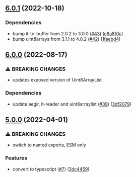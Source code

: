 ## [6.0.1](https://github.com/alanshaw/it-tar/compare/v6.0.0...v6.0.1) (2022-10-18)


### Dependencies

* bump it-to-buffer from 2.0.2 to 3.0.0 ([#43](https://github.com/alanshaw/it-tar/issues/43)) ([e8a8f0c](https://github.com/alanshaw/it-tar/commit/e8a8f0cfa5aeafac5085a532aa03262a46cd31d6))
* bump uint8arrays from 3.1.1 to 4.0.2 ([#42](https://github.com/alanshaw/it-tar/issues/42)) ([1faebd4](https://github.com/alanshaw/it-tar/commit/1faebd4bb5759cec0ce5e97929af94d2cfaa33e3))

## [6.0.0](https://github.com/alanshaw/it-tar/compare/v5.0.0...v6.0.0) (2022-08-17)


### ⚠ BREAKING CHANGES

* updates exposed version of Uint8ArrayList

### Dependencies

* update aegir, it-reader and uint8arraylist ([#39](https://github.com/alanshaw/it-tar/issues/39)) ([3df2079](https://github.com/alanshaw/it-tar/commit/3df20799b458296248440d8d995b22959b466fe2))

## [5.0.0](https://github.com/alanshaw/it-tar/compare/v4.0.0...v5.0.0) (2022-04-01)


### ⚠ BREAKING CHANGES

* switch to named exports, ESM only

### Features

* convert to typescript ([#7](https://github.com/alanshaw/it-tar/issues/7)) ([3dc4459](https://github.com/alanshaw/it-tar/commit/3dc4459fbcc5055fc798d74b472306b79640db53))
